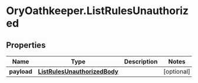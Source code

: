 # OryOathkeeper.ListRulesUnauthorized

## Properties
Name | Type | Description | Notes
------------ | ------------- | ------------- | -------------
**payload** | [**ListRulesUnauthorizedBody**](ListRulesUnauthorizedBody.md) |  | [optional] 


